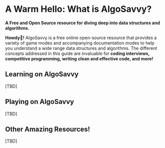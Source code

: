 # **A Warm Hello:** What is AlgoSavvy?
**A Free and Open Source resource for diving deep into data structures and algorithms.**


**Howdy👋!** AlgoSavvy is a free online open-source resource that provides a variety of game modes and accompanying documentation modes to help you understand a wide range data structures and algorithms. The different concepts addressed in this guide are invaluable for **coding interviews, competitive programming, writing clean and effective code, and more!**


## Learning on AlgoSavvy
[TBD]
## Playing on AlgoSavvy
[TBD]
## Other Amazing Resources!
[TBD]